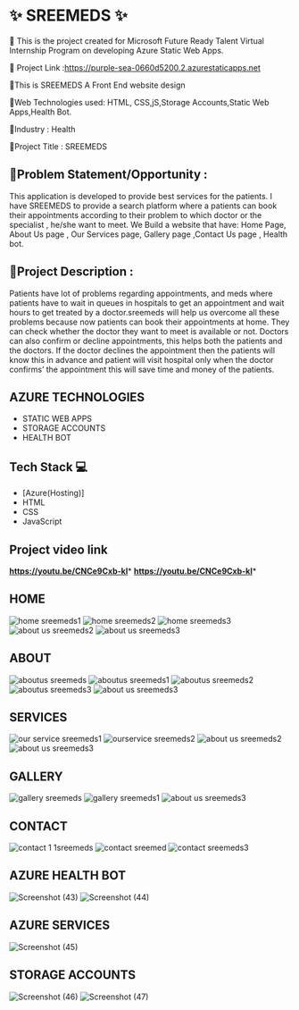 # ✨ SREEMEDS ✨

📌 This is the project created for Microsoft Future Ready Talent Virtual Internship Program on developing Azure Static Web Apps.

🎯 Project Link :https://purple-sea-0660d5200.2.azurestaticapps.net

🚩This is SREEMEDS A Front End website design

📡Web Technologies used: HTML, CSS,jS,Storage Accounts,Static Web Apps,Health Bot.

💼Industry : Health

🚩Project Title : SREEMEDS

## 📙Problem Statement/Opportunity :
This application is developed to provide best services for the patients. I have SREEMEDS to provide a search platform where a patients can book their appointments according to their problem to which doctor or the specialist , he/she want to meet. We Build a website that have: Home Page, About Us page , Our Services page, Gallery page ,Contact Us page , Health bot.

## 📝Project Description :
Patients have lot of problems regarding appointments, and meds where patients have to wait in queues in hospitals to get an appointment and wait hours to get treated by a doctor.sreemeds will help us overcome all these problems because now patients can book their appointments at home. They can check whether the doctor they want to meet is available or not. Doctors can also confirm or decline appointments, this helps both the patients and the doctors. If the doctor declines the appointment then the patients will know this in advance and patient will visit hospital only when the doctor confirms’ the appointment this will save time and money of the patients.

## AZURE TECHNOLOGIES
  - STATIC WEB APPS
  - STORAGE ACCOUNTS
  - HEALTH BOT
## Tech Stack 💻

- [Azure(Hosting)]
- HTML
- CSS
- JavaScript

## Project video link

****https://youtu.be/CNCe9Cxb-kI*****
****https://youtu.be/CNCe9Cxb-kI*****

## HOME
![home sreemeds1](https://user-images.githubusercontent.com/121965552/221413950-0c27a96e-19b0-4638-90bb-9d22db3c79e9.png)
![home sreemeds2](https://user-images.githubusercontent.com/121965552/221413991-745a2550-598a-485c-a411-be0e1ecf3c07.png)
![home sreemeds3](https://user-images.githubusercontent.com/121965552/221413999-61b65cc5-464e-44fc-bcb6-6dc66f254922.png)
![about us sreemeds2](https://user-images.githubusercontent.com/121965552/221414024-e2ecfc79-4462-40e1-895f-3a1e480d7029.png)
![about us sreemeds3](https://user-images.githubusercontent.com/121965552/221414049-8fa0ee4e-a639-4dc9-8c54-93c9e57e2bf2.png)


## ABOUT
![aboutus sreemeds](https://user-images.githubusercontent.com/121965552/221414086-3a05cf9b-528b-4751-833f-cca2f028c1c9.png)
![aboutus sreemeds1](https://user-images.githubusercontent.com/121965552/221414098-2a062f4e-95ac-4f4f-8c34-5c334ed2dc9b.png)
![aboutus sreemeds2](https://user-images.githubusercontent.com/121965552/221414110-8f0bd644-a0cf-4af8-8948-2a5d5e1fc113.png)
![aboutus sreemeds3](https://user-images.githubusercontent.com/121965552/221414113-73813009-8c3a-49fe-8cd7-4ae62d6a9ed6.png)
![about us sreemeds3](https://user-images.githubusercontent.com/121965552/221414119-ef3424f9-b0e7-4c70-a021-2b97695583aa.png)




## SERVICES
![our service sreemeds1](https://user-images.githubusercontent.com/121965552/221414164-0b5847de-d19c-45f3-9731-9cabccc0e7d8.png)
![ourservice sreemeds2](https://user-images.githubusercontent.com/121965552/221414175-5caa916b-d4ef-4f84-add9-618c616ff63d.png)
![about us sreemeds2](https://user-images.githubusercontent.com/121965552/221414193-d7dcde4a-97e9-4db2-aa11-44c6711d9642.png)
![about us sreemeds3](https://user-images.githubusercontent.com/121965552/221414202-7210b58b-b8bf-4e41-a490-6585bcd748d9.png)

## GALLERY
![gallery sreemeds](https://user-images.githubusercontent.com/121965552/221414226-f935fd6a-3f15-4cb8-8b6e-0b4add7355ec.png)
![gallery sreemeds1](https://user-images.githubusercontent.com/121965552/221414234-9e84e8a1-14c4-4940-96bb-59950c23bb28.png)
![about us sreemeds3](https://user-images.githubusercontent.com/121965552/221414247-8193523f-91be-429a-b1d3-e51bc028f6ae.png)

## CONTACT
![contact 1 1sreemeds](https://user-images.githubusercontent.com/121965552/221414268-2aaa0a44-7b7d-4027-b435-703c54d5708c.png)
![contact sreemed](https://user-images.githubusercontent.com/121965552/221414276-0def0ef4-1096-41de-b3ad-12dc1383bfb6.png)
![contact sreemeds3](https://user-images.githubusercontent.com/121965552/221414293-975a1603-e0f6-4dfc-9785-4f73b826a4cf.png)


## AZURE HEALTH BOT
![Screenshot (43)](https://user-images.githubusercontent.com/121965552/219843758-ef2ea574-9372-45f1-b045-f187efc6599b.png)
![Screenshot (44)](https://user-images.githubusercontent.com/121965552/219843764-021b835d-fe1d-43fd-93f7-47dd5a35d94b.png)

## AZURE SERVICES
![Screenshot (45)](https://user-images.githubusercontent.com/121965552/219843830-72d8883b-4e14-4bef-9a30-bac374e857ce.png)

## STORAGE ACCOUNTS
![Screenshot (46)](https://user-images.githubusercontent.com/121965552/219843837-f1137235-facd-4e2f-bc7b-bbfba4f42b14.png)
![Screenshot (47)](https://user-images.githubusercontent.com/121965552/219843844-d8069b2c-620a-4ac9-b1a2-1e63a98969d5.png)
